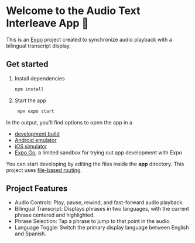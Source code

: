 # Welcome to the Audio Text Interleave App 👋

This is an [Expo](https://expo.dev) project created to synchronize audio playback with a bilingual transcript display.

## Get started

1. Install dependencies

   ```bash
   npm install
   ```

2. Start the app

   ```bash
    npx expo start
   ```

In the output, you'll find options to open the app in a

- [development build](https://docs.expo.dev/develop/development-builds/introduction/)
- [Android emulator](https://docs.expo.dev/workflow/android-studio-emulator/)
- [iOS simulator](https://docs.expo.dev/workflow/ios-simulator/)
- [Expo Go](https://expo.dev/go), a limited sandbox for trying out app development with Expo

You can start developing by editing the files inside the **app** directory. This project uses [file-based routing](https://docs.expo.dev/router/introduction).

## Project Features
 - Audio Controls: Play, pause, rewind, and fast-forward audio playback.
 - Bilingual Transcript: Displays phrases in two languages, with the current phrase centered and highlighted.
 - Phrase Selection: Tap a phrase to jump to that point in the audio.
 - Language Toggle: Switch the primary display language between English and Spanish.
